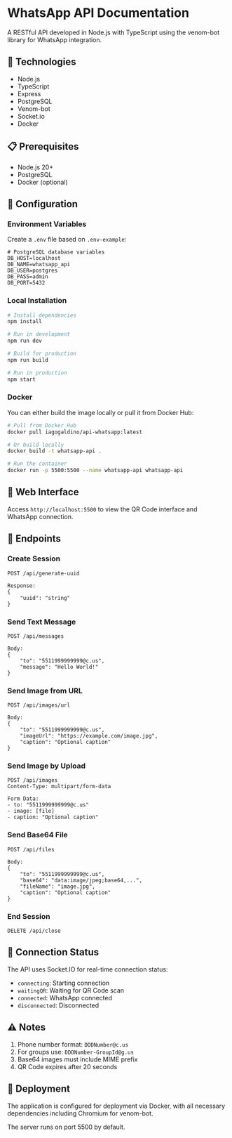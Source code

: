 
# WhatsApp API Documentation

A RESTful API developed in Node.js with TypeScript using the venom-bot library for WhatsApp integration.

## 🚀 Technologies

- Node.js
- TypeScript
- Express
- PostgreSQL
- Venom-bot
- Socket.io
- Docker

## 📋 Prerequisites

- Node.js 20+
- PostgreSQL
- Docker (optional)

## 🔧 Configuration

### Environment Variables

Create a `.env` file based on `.env-example`:

```env
# PostgreSQL database variables
DB_HOST=localhost
DB_NAME=whatsapp_api
DB_USER=postgres
DB_PASS=admin
DB_PORT=5432
```

### Local Installation

```bash
# Install dependencies
npm install

# Run in development
npm run dev

# Build for production
npm run build

# Run in production
npm start
```

### Docker

You can either build the image locally or pull it from Docker Hub:

```bash
# Pull from Docker Hub
docker pull iagogaldino/api-whatsapp:latest

# Or build locally
docker build -t whatsapp-api .

# Run the container
docker run -p 5500:5500 --name whatsapp-api whatsapp-api
```

## 📱 Web Interface

Access `http://localhost:5500` to view the QR Code interface and WhatsApp connection.

## 🔌 Endpoints

### Create Session

```http
POST /api/generate-uuid

Response:
{
    "uuid": "string"
}
```

### Send Text Message

```http
POST /api/messages

Body:
{
    "to": "5511999999999@c.us",
    "message": "Hello World!"
}
```

### Send Image from URL

```http
POST /api/images/url

Body:
{
    "to": "5511999999999@c.us",
    "imageUrl": "https://example.com/image.jpg",
    "caption": "Optional caption"
}
```

### Send Image by Upload

```http
POST /api/images
Content-Type: multipart/form-data

Form Data:
- to: "5511999999999@c.us"
- image: [file]
- caption: "Optional caption"
```

### Send Base64 File

```http
POST /api/files

Body:
{
    "to": "5511999999999@c.us",
    "base64": "data:image/jpeg;base64,...",
    "fileName": "image.jpg",
    "caption": "Optional caption"
}
```

### End Session

```http
DELETE /api/close
```

## 🔄 Connection Status

The API uses Socket.IO for real-time connection status:

- `connecting`: Starting connection
- `waitingQR`: Waiting for QR Code scan
- `connected`: WhatsApp connected
- `disconnected`: Disconnected

## ⚠️ Notes

1. Phone number format: `DDDNumber@c.us`
2. For groups use: `DDDNumber-GroupId@g.us`
3. Base64 images must include MIME prefix
4. QR Code expires after 20 seconds

## 🚀 Deployment

The application is configured for deployment via Docker, with all necessary dependencies including Chromium for venom-bot.

The server runs on port 5500 by default.

